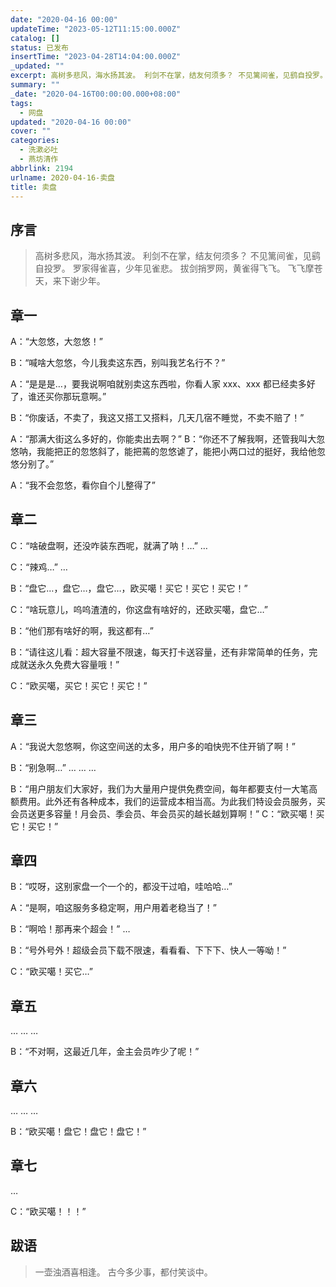 ```yaml
---
date: "2020-04-16 00:00"
updateTime: "2023-05-12T11:15:00.000Z"
catalog: []
status: 已发布
insertTime: "2023-04-28T14:04:00.000Z"
_updated: ""
excerpt: 高树多悲风，海水扬其波。 利剑不在掌，结友何须多？ 不见篱间雀，见鹞自投罗。 罗家得雀喜，少年见雀悲。 拔剑捎罗网，黄雀得飞飞。 飞飞摩苍天，来下谢少年。
summary: ""
_date: "2020-04-16T00:00:00.000+08:00"
tags:
  - 网盘
updated: "2020-04-16 00:00"
cover: ""
categories:
  - 洗漱必吐
  - 燕坊清作
abbrlink: 2194
urlname: 2020-04-16-卖盘
title: 卖盘
---
```


## 序言

> 高树多悲风，海水扬其波。 利剑不在掌，结友何须多？ 不见篱间雀，见鹞自投罗。 罗家得雀喜，少年见雀悲。 拔剑捎罗网，黄雀得飞飞。 飞飞摩苍天，来下谢少年。

## 章一

A：“大忽悠，大忽悠！”

B：“喊啥大忽悠，今儿我卖这东西，别叫我艺名行不？”

A：“是是是…，要我说啊咱就别卖这东西啦，你看人家 xxx、xxx 都已经卖多好了，谁还买你那玩意啊。”

B：“你废话，不卖了，我这又搭工又搭料，几天几宿不睡觉，不卖不赔了！”

A：“那满大街这么多好的，你能卖出去啊？” B：“你还不了解我啊，还管我叫大忽悠呐，我能把正的忽悠斜了，能把蔫的忽悠谑了，能把小两口过的挺好，我给他忽悠分别了。”

A：“我不会忽悠，看你自个儿整得了”

## 章二

C：“啥破盘啊，还没咋装东西呢，就满了呐！…” …

C：“辣鸡…” …

B：“盘它…，盘它…，盘它…，欧买噶！买它！买它！买它！”

C：“啥玩意儿，呜呜渣渣的，你这盘有啥好的，还欧买噶，盘它…”

B：“他们那有啥好的啊，我这都有…”

B：“请往这儿看：超大容量不限速，每天打卡送容量，还有非常简单的任务，完成就送永久免费大容量哦！”

C：“欧买噶，买它！买它！买它！”

## 章三

A：“我说大忽悠啊，你这空间送的太多，用户多的咱快兜不住开销了啊！”

B：“别急啊…” … … …

B：“用户朋友们大家好，我们为大量用户提供免费空间，每年都要支付一大笔高额费用。此外还有各种成本，我们的运营成本相当高。为此我们特设会员服务，买会员送更多容量！月会员、季会员、年会员买的越长越划算啊！” C：“欧买噶！买它！买它！”

## 章四

B：“哎呀，这别家盘一个一个的，都没干过咱，哇哈哈…”

A：“是啊，咱这服务多稳定啊，用户用着老稳当了！”

B：“啊哈！那再来个超会！” …

B：“号外号外！超级会员下载不限速，看看看、下下下、快人一等呦！”

C：“欧买噶！买它…”

## 章五

… … …

B：“不对啊，这最近几年，金主会员咋少了呢！”

## 章六

… … …

B：“欧买噶！盘它！盘它！盘它！”

## 章七

…

C：“欧买噶！！！”

## 跋语

> 一壶浊酒喜相逢。 古今多少事，都付笑谈中。
